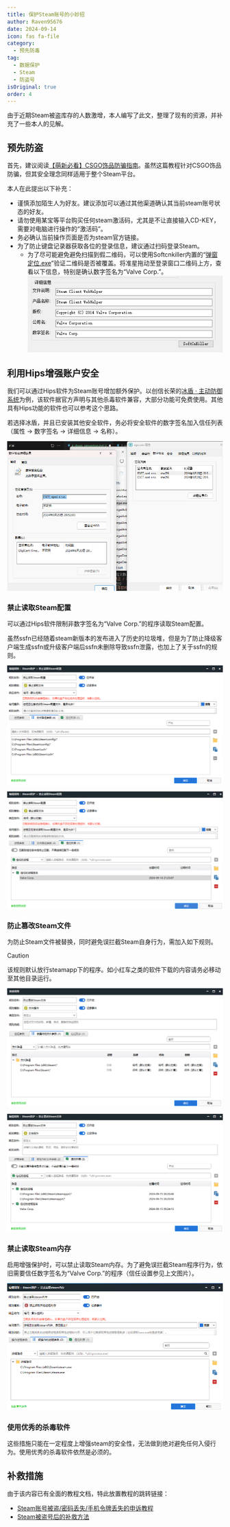 ```yaml
---
title: 保护Steam账号的小妙招
author: Raven95676
date: 2024-09-14
icon: fas fa-file
category:
  - 预先防毒
tag:
  - 数据保护
  - Steam
  - 防盗号
isOriginal: true
order: 4
---
```


由于近期Steam被盗库存的人数激增，本人编写了此文，整理了现有的资源，并补充了一些本人的见解。

## 预先防盗

首先，建议阅读[【萌新必看】CSGO饰品防骗指南](https://tieba.baidu.com/p/6342046706)。虽然这篇教程针对CSGO饰品防骗，但其安全理念同样适用于整个Steam平台。

本人在此提出以下补充：

- 谨慎添加陌生人为好友。建议添加可以通过其他渠道确认其当前steam账号状态的好友。
- 请勿使用某宝等平台购买任何steam激活码，尤其是不让直接输入CD-KEY，需要对电脑进行操作的“激活码”。
- 务必确认当前操作页面是否为steam官方链接。
- 为了防止键盘记录器获取各位的登录信息，建议通过扫码登录Steam。
  - 为了尽可能避免避免扫描到假二维码，可以使用Softcnkiller内置的“[弹窗定位.exe](https://pan.huang1111.cn/s/Xq3eEcl)”验证二维码是否被覆盖。将准星拖动至登录窗口二维码上方，查看以下信息，特别是确认数字签名为“Valve Corp.”。
  ![正确示例](4_steam_prevention\O4FtlN.png)

## 利用Hips增强账户安全

我们可以通过Hips软件为Steam账号增加额外保护。以创信长荣的[冰盾 · 主动防御系统](https://trustsing.com/idefender/)为例，该软件据官方声明与其他杀毒软件兼容，大部分功能可免费使用。其他具有Hips功能的软件也可以参考这个思路。

若选择冰盾，并且已安装其他安全软件，务必将安全软件的数字签名加入信任列表（属性 → 数字签名 → 详细信息 → 名称）。

![查看数字签名](4_steam_prevention\O4FXu1.png)

### 禁止读取Steam配置

可以通过Hips软件限制非数字签名为“Valve Corp.”的程序读取Steam配置。

虽然ssfn已经随着steam新版本的发布进入了历史的垃圾堆，但是为了防止降级客户端生成ssfn或升级客户端后ssfn未删除导致ssfn泄露，也加上了关于ssfn的规则。

![规则设置](4_steam_prevention\O4hk9S.png)

![信任设置](4_steam_prevention\O4hzUN.png)

### 防止篡改Steam文件

为防止Steam文件被替换，同时避免误拦截Steam自身行为，需加入如下规则。

> [!caution]
> 该规则默认放行steamapp下的程序。如小红车之类的软件下载的内容请务必移动至其他目录运行。

![规则设置](4_steam_prevention\O4hBEB.png)

![信任设置](4_steam_prevention\O4hWFK.png)

### 禁止读取Steam内存

启用增强保护时，可以禁止读取Steam内存。为了避免误拦截Steam程序行为，依旧需要信任数字签名为“Valve Corp.”的程序（信任设置参见上文图片）。

![规则设置](4_steam_prevention\O4FC9F.png)

### 使用优秀的杀毒软件

这些措施只能在一定程度上增强steam的安全性，无法做到绝对避免任何入侵行为。使用优秀的杀毒软件依然是必须的。

## 补救措施

由于该内容已有全面的教程文档，特此放置教程的跳转链接：

- [Steam账号被盗/密码丢失/手机令牌丢失的申诉教程](https://tieba.baidu.com/p/4933393251)
- [Steam被盗号后的补救方法](https://www.bilibili.com/read/cv26753698/?jump_opus=1)